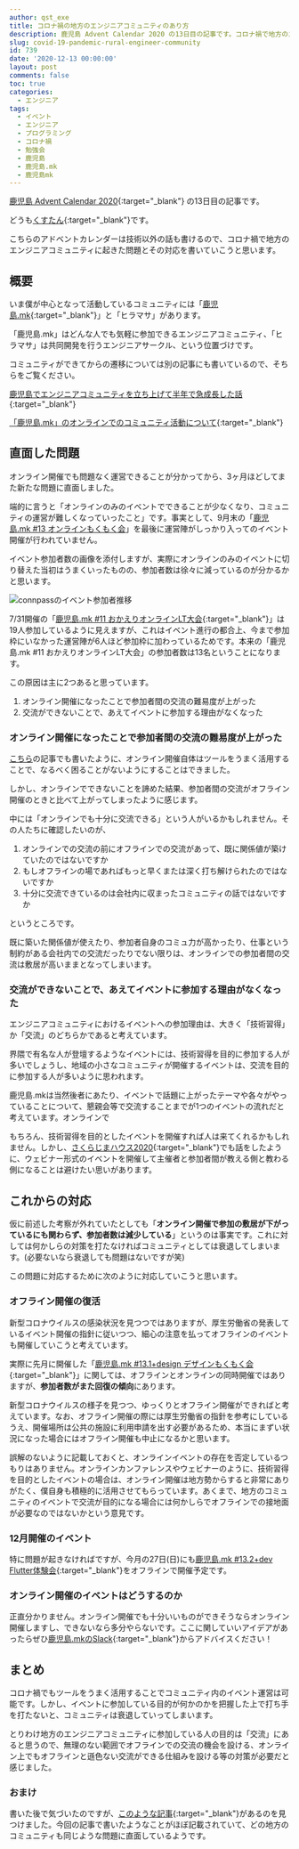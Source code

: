 ```yaml
---
author: qst_exe
title: コロナ禍の地方のエンジニアコミュニティのあり方
description: 鹿児島 Advent Calendar 2020 の13日目の記事です。コロナ禍で地方のエンジニアコミュニティに起きた問題とその対応を書いていこうと思います。
slug: covid-19-pandemic-rural-engineer-community
id: 739
date: '2020-12-13 00:00:00'
layout: post
comments: false
toc: true
categories:
  - エンジニア
tags:
  - イベント
  - エンジニア
  - プログラミング
  - コロナ禍
  - 勉強会
  - 鹿児島
  - 鹿児島.mk
  - 鹿児島mk
---
```


[鹿児島 Advent Calendar 2020](https://adventar.org/calendars/5384){:target="_blank"} の13日目の記事です。

どうも[くすたん](https://twitter.com/qst_exe){:target="_blank"}です。

こちらのアドベントカレンダーは技術以外の話も書けるので、コロナ禍で地方のエンジニアコミュニティに起きた問題とその対応を書いていこうと思います。

## 概要

いま僕が中心となって活動しているコミュニティには「[鹿児島.mk](https://kagoshima-mk.connpass.com/){:target="_blank"}」と「ヒラマサ」があります。

「鹿児島.mk」はどんな人でも気軽に参加できるエンジニアコミュニティ、「ヒラマサ」は共同開発を行うエンジニアサークル、という位置づけです。

コミュニティができてからの遷移については別の記事にも書いているので、そちらをご覧ください。

[鹿児島でエンジニアコミュニティを立ち上げて半年で急成長した話](https://blog.hhg-exe.jp/post-543){:target="_blank"}

[「鹿児島.mk」のオンラインでのコミュニティ活動について](https://blog.hhg-exe.jp/post-736){:target="_blank"}

## 直面した問題

オンライン開催でも問題なく運営できることが分かってから、3ヶ月ほどしてまた新たな問題に直面しました。

端的に言うと「オンラインのみのイベントでできることが少なくなり、コミュニティの運営が難しくなっていったこと」です。事実として、9月末の「[鹿児島.mk #13 オンラインもくもく会](https://kagoshima-mk.connpass.com/event/189023/)」を最後に運営陣がしっかり入ってのイベント開催が行われていません。

イベント参加者数の画像を添付しますが、実際にオンラインのみのイベントに切り替えた当初はうまくいったものの、参加者数は徐々に減っているのが分かるかと思います。

![connpassのイベント参加者推移](/assets/images/posts/post-739-connpass.jpg)

7/31開催の「[鹿児島.mk #11 おかえりオンラインLT大会](https://kagoshima-mk.connpass.com/event/182417/){:target="_blank"}」は19人参加しているように見えますが、これはイベント進行の都合上、今まで参加枠にいなかった運営陣が6人ほど参加枠に加わっているためです。本来の「鹿児島.mk #11 おかえりオンラインLT大会」の参加者数は13名ということになります。

この原因は主に2つあると思っています。

1. オンライン開催になったことで参加者間の交流の難易度が上がった
2. 交流ができないことで、あえてイベントに参加する理由がなくなった

### オンライン開催になったことで参加者間の交流の難易度が上がった

[こちら](https://blog.hhg-exe.jp/post-736)の記事でも書いたように、オンライン開催自体はツールをうまく活用することで、なるべく困ることがないようにすることはできました。

しかし、オンラインでできないことを諦めた結果、参加者間の交流がオフライン開催のときと比べて上がってしまったように感じます。

中には「オンラインでも十分に交流できる」という人がいるかもしれません。その人たちに確認したいのが、

1. オンラインでの交流の前にオフラインでの交流があって、既に関係値が築けていたのではないですか
2. もしオフラインの場であればもっと早くまたは深く打ち解けられたのではないですか
3. 十分に交流できているのは会社内に収まったコミュニティの話ではないですか

というところです。

既に築いた関係値が使えたり、参加者自身のコミュ力が高かったり、仕事という制約がある会社内での交流だったりでない限りは、オンラインでの参加者間の交流は敷居が高いままとなってしまいます。

### 交流ができないことで、あえてイベントに参加する理由がなくなった

エンジニアコミュニティにおけるイベントへの参加理由は、大きく「技術習得」か「交流」のどちらかであると考えています。

界隈で有名な人が登壇するようなイベントには、技術習得を目的に参加する人が多いでしょうし、地域の小さなコミュニティが開催するイベントは、交流を目的に参加する人が多いように思われます。

鹿児島.mkは当然後者にあたり、イベントで話題に上がったテーマや各々がやっていることについて、懇親会等で交流することまでが1つのイベントの流れだと考えています。オンラインで

もちろん、技術習得を目的としたイベントを開催すれば人は来てくれるかもしれません。しかし、[さくらじまハウス2020](https://blog.hhg-exe.jp/post-681){:target="_blank"}でも話をしたように、ウェビナー形式のイベントを開催して主催者と参加者間が教える側と教わる側になることは避けたい思いがあります。

## これからの対応

仮に前述した考察が外れていたとしても「**オンライン開催で参加の敷居が下がっているにも関わらず、参加者数は減少している**」というのは事実です。これに対しては何かしらの対策を打たなければコミュニティとしては衰退してしまいます。(必要ないなら衰退しても問題はないですが笑)

この問題に対応するために次のように対応していこうと思います。

### オフライン開催の復活

新型コロナウイルスの感染状況を見つつではありますが、厚生労働省の発表しているイベント開催の指針に従いつつ、細心の注意を払ってオフラインのイベントも開催していこうと考えています。

実際に先月に開催した「[鹿児島.mk #13.1+design デザインもくもく会](https://kagoshima-mk.connpass.com/event/194732/){:target="_blank"}」に関しては、オフラインとオンラインの同時開催ではありますが、**参加者数がまた回復の傾向**にあります。

新型コロナウイルスの様子を見つつ、ゆっくりとオフライン開催ができればと考えています。なお、オフライン開催の際には厚生労働省の指針を参考にしているうえ、開催場所は公共の施設に利用申請を出す必要があるため、本当にまずい状況になった場合にはオフライン開催も中止になるかと思います。

誤解のないように記載しておくと、オンラインイベントの存在を否定しているつもりはありません。オンラインカンファレンスやウェビナーのように、技術習得を目的としたイベントの場合は、オンライン開催は地方勢からすると非常にありがたく、僕自身も積極的に活用させてもらっています。あくまで、地方のコミュニティのイベントで交流が目的になる場合には何かしらでオフラインでの接地面が必要なのではないかという意見です。

### 12月開催のイベント

特に問題が起きなければですが、今月の27日(日)にも[鹿児島.mk #13.2+dev Flutter体験会](https://kagoshima-mk.connpass.com/event/197842){:target="_blank"}をオフラインで開催予定です。

### オンライン開催のイベントはどうするのか

正直分かりません。オンライン開催でも十分いいものができそうならオンライン開催しますし、できないなら多分やらないです。ここに関していいアイデアがあったらぜひ[鹿児島.mkのSlack](https://join.slack.com/t/kagoshima-mk/shared_invite/enQtNzMxNzc3NTQ4NDM5LTI4NGU3NjQzYjZjNjI3MDU3MWU2YmMxNGJjNzU0N2NkOTg3MGJhZGZjZDUwYTkzMGRmMGQ1ZDNiNTVlYmNmNTQ){:target="_blank"}からアドバイスください！

## まとめ

コロナ禍でもツールをうまく活用することでコミュニティ内のイベント運営は可能です。しかし、イベントに参加している目的が何かのかを把握した上で打ち手を打たないと、コミュニティは衰退していってしまいます。

とりわけ地方のエンジニアコミュニティに参加している人の目的は「交流」にあると思うので、無理のない範囲でオフラインでの交流の機会を設ける、オンライン上でもオフラインと遜色ない交流ができる仕組みを設ける等の対策が必要だと感じました。

### おまけ

書いた後で気づいたのですが、[このような記事](https://ascii.jp/elem/000/004/031/4031415/){:target="_blank"}があるのを見つけました。今回の記事で書いたようなことがほぼ記載されていて、どの地方のコミュニティも同じような問題に直面しているようです。
